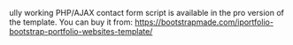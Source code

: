 ully working PHP/AJAX contact form script is available in the pro version of the template.
You can buy it from: https://bootstrapmade.com/iportfolio-bootstrap-portfolio-websites-template/
